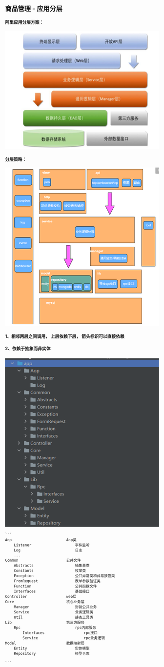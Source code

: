 ## 商品管理 - 应用分层



####  阿里应用分层方案：



![image-20201009184034587](./static/image-20201009184034587.png)



#### 分层策略：

![image-20201012174444857](./static/image-20201012174444857.png)



#### 1、相邻两层之间调用， 上层依赖下层， 箭头标识可以直接依赖

#### 2、依赖于抽象而非实体



### 

![image-20201014182140727](./static/image-20201014182140727.png)



```
​```
Aop							Aop类
	Listener					事件监听
	Log							日志
	...
Common						公共文件
	Abstracts					抽象基类
	Constants					枚举类
	Exception					公共异常类和异常接管类
	FromRequest					表单参数验证类
	Function					公共函数文件
	Interfaces					基础接口
Controller					web层
Core						核心业务层
	Manager						封装公共业务
	Service						业务逻辑类
    Util						静态工具类
Lib							第三方服务
	Rpc							rpc内部服务
		Interfaces					rpc接口
		Service						rpc业务逻辑
Model						数据映射层
	Entity						实体模型
	Repository					模型仓库

​```
```

